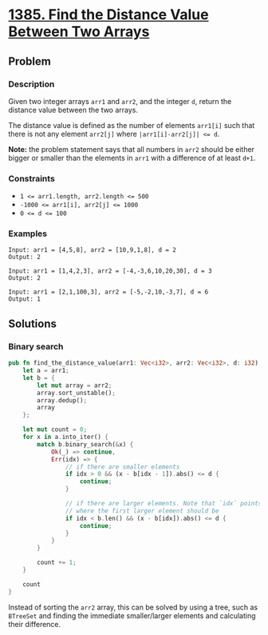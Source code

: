 # [1385. Find the Distance Value Between Two Arrays](https://leetcode.com/problems/find-the-distance-value-between-two-arrays/)

## Problem

### Description

Given two integer arrays `arr1` and `arr2`, and the integer `d`, return the
distance value between the two arrays.

The distance value is defined as the number of elements `arr1[i]` such that
there is not any element `arr2[j]` where `|arr1[i]-arr2[j]| <= d`.

**Note:** the problem statement says that all numbers in `arr2` should be either
bigger or smaller than the elements in `arr1` with a difference of at
least `d+1`.

### Constraints

* `1 <= arr1.length, arr2.length <= 500`
* `-1000 <= arr1[i], arr2[j] <= 1000`
* `0 <= d <= 100`

### Examples

```text
Input: arr1 = [4,5,8], arr2 = [10,9,1,8], d = 2
Output: 2
```

```text
Input: arr1 = [1,4,2,3], arr2 = [-4,-3,6,10,20,30], d = 3
Output: 2
```

```text
Input: arr1 = [2,1,100,3], arr2 = [-5,-2,10,-3,7], d = 6
Output: 1
```

## Solutions

### Binary search

```rust
pub fn find_the_distance_value(arr1: Vec<i32>, arr2: Vec<i32>, d: i32) -> i32 {
    let a = arr1;
    let b = {
        let mut array = arr2;
        array.sort_unstable();
        array.dedup();
        array
    };

    let mut count = 0;
    for x in a.into_iter() {
        match b.binary_search(&x) {
            Ok(_) => continue,
            Err(idx) => {
                // if there are smaller elements
                if idx > 0 && (x - b[idx - 1]).abs() <= d {
                    continue;
                }

                // if there are larger elements. Note that `idx` points to the position
                // where the first larger element should be
                if idx < b.len() && (x - b[idx]).abs() <= d {
                    continue;
                }
            }
        }

        count += 1;
    }

    count
}
```

Instead of sorting the `arr2` array, this can be solved by using a tree, such
as `BTreeSet` and finding the immediate smaller/larger elements and calculating
their difference.